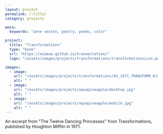 ```yaml
---
layout: project
permalink: /:title/
category: projects

meta:
  keywords: "anne sexton, poetry, poems, color"

project:
  title: "Transformations"
  type: "book"
  url: "https://eiaeae.github.io/tranneslation/"
  logo: "/assets/images/projects/transformations/transformationsicon.png"

images:
  - image:
    url: "/assets/images/projects/transformations/AS_1971_TRANSFORM_014_translatedpage1.png"
    alt: " "
  - image:
    url: "/assets/images/projects/aquapineapple/desktop.jpg"
    alt: " "
  - image:
    url: "/assets/images/projects/aquapineapple/mobile.jpg"
    alt: " "
---
```

<p>An excerpt from "The Twelve Dancing Princesses" from Transformations, published by Houghton Mifflin in 1971.</p>
